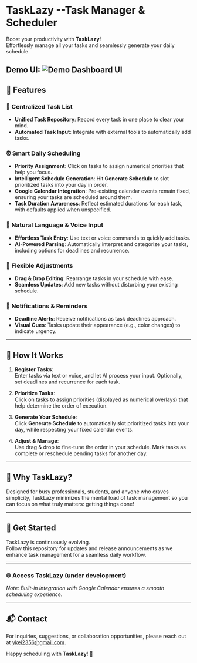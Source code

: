 # TaskLazy --Task Manager & Scheduler

Boost your productivity with **TaskLazy**!  
Effortlessly manage all your tasks and seamlessly generate your daily schedule.

Demo UI:
![Demo Dashboard UI](https://github.com/keisuke70/tasklazy/tree/main/apps/web/public/SampleUI.png?raw=true)
---

## 🚀 Features

### 📝 Centralized Task List
- **Unified Task Repository**: Record every task in one place to clear your mind.
- **Automated Task Input**: Integrate with external tools to automatically add tasks.

### ⏰ Smart Daily Scheduling
- **Priority Assignment**: Click on tasks to assign numerical priorities that help you focus.
- **Intelligent Schedule Generation**: Hit **Generate Schedule** to slot prioritized tasks into your day in order.
- **Google Calendar Integration**: Pre-existing calendar events remain fixed, ensuring your tasks are scheduled around them.
- **Task Duration Awareness**: Reflect estimated durations for each task, with defaults applied when unspecified.

### 🎤 Natural Language & Voice Input
- **Effortless Task Entry**: Use text or voice commands to quickly add tasks.
- **AI-Powered Parsing**: Automatically interpret and categorize your tasks, including options for deadlines and recurrence.

### 🔄 Flexible Adjustments
- **Drag & Drop Editing**: Rearrange tasks in your schedule with ease.
- **Seamless Updates**: Add new tasks without disturbing your existing schedule.

### 🔔 Notifications & Reminders
- **Deadline Alerts**: Receive notifications as task deadlines approach.
- **Visual Cues**: Tasks update their appearance (e.g., color changes) to indicate urgency.

---

## 🔧 How It Works

1. **Register Tasks**:  
   Enter tasks via text or voice, and let AI process your input. Optionally, set deadlines and recurrence for each task.

2. **Prioritize Tasks**:  
   Click on tasks to assign priorities (displayed as numerical overlays) that help determine the order of execution.

3. **Generate Your Schedule**:  
   Click **Generate Schedule** to automatically slot prioritized tasks into your day, while respecting your fixed calendar events.

4. **Adjust & Manage**:  
   Use drag & drop to fine-tune the order in your schedule. Mark tasks as complete or reschedule pending tasks for another day.

---

## 🎯 Why TaskLazy?

Designed for busy professionals, students, and anyone who craves simplicity, TaskLazy minimizes the mental load of task management so you can focus on what truly matters: getting things done!

---

## 📩 Get Started

TaskLazy is continuously evolving.  
Follow this repository for updates and release announcements as we enhance task management for a seamless daily workflow.

---

### 🌐 Access TaskLazy (under development)
*Note: Built-in integration with Google Calendar ensures a smooth scheduling experience.*

---

## 📬 Contact

For inquiries, suggestions, or collaboration opportunities, please reach out at [ykei2356@gmail.com](ykei2356@gmail.com).

Happy scheduling with **TaskLazy**! 🚀
